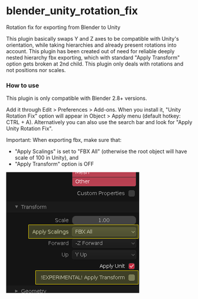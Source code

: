 # blender_unity_rotation_fix
Rotation fix for exporting from Blender to Unity

This plugin basically swaps Y and Z axes to be compatible with Unity's orientation, while taking hierarchies and already present rotations into account. This plugin has been created out of need for reliable deeply nested hierarchy fbx exporting, which with standard "Apply Transform" option gets broken at 2nd child. This plugin only deals with rotations and not positions nor scales.

### How to use

This plugin is only compatible with Blender 2.8+ versions.

Add it through Edit > Preferences > Add-ons. When you install it, "Unity Rotation Fix" option will appear in Object > Apply menu (default hotkey: CTRL + A). Alternatively you can also use the search bar and look for "Apply Unity Rotation Fix".

Important: When exporting fbx, make sure that:
- "Apply Scalings" is set to "FBX All" (otherwise the root object will have scale of 100 in Unity), and
- "Apply Transform" option is OFF

![image](docs/fbx_export_properties.png)
